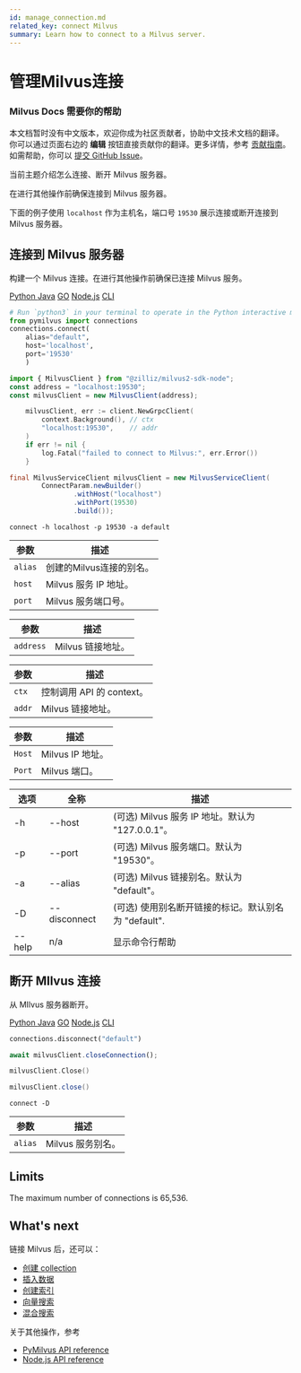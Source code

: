 ```yaml
---
id: manage_connection.md
related_key: connect Milvus
summary: Learn how to connect to a Milvus server.
---
```


# 管理Milvus连接

<div class="alert note">
<h3>Milvus Docs 需要你的帮助</h3>
本文档暂时没有中文版本，欢迎你成为社区贡献者，协助中文技术文档的翻译。<br>
你可以通过页面右边的 <b>编辑</b> 按钮直接贡献你的翻译。更多详情，参考 <a href="https://github.com/milvus-io/milvus-docs/blob/v2.0.0/CONTRIBUTING.md">贡献指南</a>。如需帮助，你可以 <a href="https://github.com/milvus-io/milvus-docs/issues/new/choose">提交 GitHub Issue</a>。
</div>


当前主题介绍怎么连接、断开 Milvus 服务器。

<div class="alert note">
  在进行其他操作前确保连接到 Milvus 服务器。
</div>

下面的例子使用 `localhost` 作为主机名，端口号 `19530` 展示连接或断开连接到 Milvus 服务器。


## 连接到 Milvus 服务器

构建一个 Milvus 连接。在进行其他操作前确保已连接 Milvus 服务。

<div class="multipleCode">
  <a href="?python">Python </a>
  <a href="?java">Java</a>
  <a href="?go">GO</a>
  <a href="?javascript">Node.js</a>
  <a href="?shell">CLI</a>
</div>


```python
# Run `python3` in your terminal to operate in the Python interactive mode.
from pymilvus import connections
connections.connect(
	alias="default", 
	host='localhost', 
	port='19530'
	)
```

```javascript
import { MilvusClient } from "@zilliz/milvus2-sdk-node";
const address = "localhost:19530";
const milvusClient = new MilvusClient(address);
```

```go
	milvusClient, err := client.NewGrpcClient(
		context.Background(), // ctx
		"localhost:19530",    // addr
	)
	if err != nil {
		log.Fatal("failed to connect to Milvus:", err.Error())
	}
```

```java
final MilvusServiceClient milvusClient = new MilvusServiceClient(
		ConnectParam.newBuilder()
				.withHost("localhost")
				.withPort(19530)
				.build());
```

```shell
connect -h localhost -p 19530 -a default
```


<table class="language-python">
	<thead>
	<tr>
		<th>参数</th>
		<th>描述</th>
	</tr>
	</thead>
	<tbody>
	<tr>
		<td><code>alias</code></td>
		<td>创建的Milvus连接的别名。</td>
	</tr>
	<tr>
		<td><code>host</code></td>
		<td>Milvus 服务 IP 地址。</td>
	</tr>
	<tr>
		<td><code>port</code></td>
		<td>Milvus 服务端口号。</td>
	</tr>
	</tbody>
</table>

<table class="language-javascript">
	<thead>
		<tr>
		<th>参数</th>
		<th>描述</th>
		</tr>
	</thead>
	<tbody>
    	<tr>
	    	<td><code>address</code></td>
			<td>Milvus 链接地址。</td>
		</tr>
	</tbody>
</table>

<table class="language-go">
	<thead>
		<tr>
		<th>参数</th>
		<th>描述</th>
		</tr>
	</thead>
	<tbody>
    	<tr>
	    	<td><code>ctx</code></td>
			<td>控制调用 API 的 context。</td>
		</tr>
		<tr>
	    	<td><code>addr</code></td>
			<td>Milvus 链接地址。</td>
		</tr>
	</tbody>
</table>

<table class="language-java">
	<thead>
	<tr>
		<th>参数</th>
		<th>描述</th>
	</tr>
	</thead>
	<tbody>
	<tr>
		<td><code>Host</code></td>
		<td>Milvus IP 地址。</td>
	</tr>
	<tr>
		<td><code>Port</code></td>
		<td>Milvus 端口。</td>
	</tr>
	</tbody>
</table>

<table class="language-shell">
    <thead>
        <tr>
            <th>选项</th>
            <th>全称</th>
            <th>描述</th>
        </tr>
    </thead>
    <tbody>
        <tr>
            <td>-h</td>
            <td>--host</td>
            <td>(可选) Milvus 服务 IP 地址。默认为 "127.0.0.1"。</td>
        </tr>
        <tr>
            <td>-p</td>
            <td>--port</td>
            <td>(可选) Milvus 服务端口。默认为 "19530"。</td>
        </tr>
        <tr>
            <td>-a</td>
            <td>--alias</td>
            <td>(可选) Milvus 链接别名。默认为 "default"。</td>
        </tr>
        <tr>
            <td>-D</td>
            <td>--disconnect</td>
            <td>(可选) 使用别名断开链接的标记。默认别名为  "default".</td>
        </tr>
        <tr>
            <td>--help</td>
            <td>n/a</td>
            <td>显示命令行帮助</td>
        </tr>
    </tbody>
</table>



## 断开 MIlvus 连接

从 MIlvus 服务器断开。

<div class="multipleCode">
  <a href="?python">Python </a>
  <a href="?java">Java</a>
  <a href="?go">GO</a>
  <a href="?javascript">Node.js</a>
  <a href="?shell">CLI</a>
</div>


```python
connections.disconnect("default")
```


```javascript
await milvusClient.closeConnection();
```

```go
milvusClient.Close()
```

```java
milvusClient.close()
```

```shell
connect -D
```

<table class="language-python">
	<thead>
	<tr>
		<th>参数</th>
		<th>描述</th>
	</tr>
	</thead>
	<tbody>
	<tr>
		<td><code>alias</code></td>
		<td>Milvus 服务别名。</td>
	</tr>
	</tbody>
</table>

## Limits

The maximum number of connections is 65,536.

## What's next

链接 Milvus 后，还可以：

- [创建 collection](create_collection.md)
- [插入数据](insert_data.md)
- [创建索引](build_index.md)
- [向量搜索](search.md)
- [混合搜索](hybridsearch.md)

关于其他操作，参考

- [PyMilvus API reference](/api-reference/pymilvus/v2.0.0/tutorial.html)
- [Node.js API reference](/api-reference/node/v2.0.0/tutorial.html)

